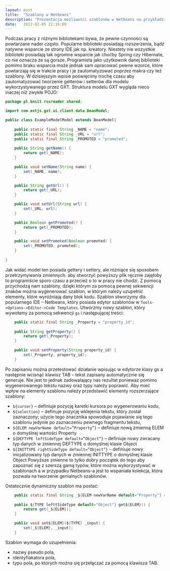 ```yaml
---
layout: post
title:  "Szablony w Netbeans"
description: "Prezentacja możliwości szablonów w Netbeans na przykładzie tworzenia modyfikatorów dla GXT"
date:   2012-02-05 22:16:00
---
```

Podczas pracy z różnymi bibliotekami bywa, że pewne czynności są powtarzane nader często. Popularne biblioteki posiadają rozszerzenia, bądź natywne wsparcie ze strony IDE jak np. kreatory.
Niestety nie wszystkie biblioteki posiadają tak ogromne wsparcie jak choćby Spring czy Hibernate, co nie oznacza że są gorsze.
Programista jako użytkownik danej biblioteki pomimo braku wsparcia może jednak sam opracować pewne wzorce, które powtarzają się w trakcie pracy i je zautomatyzować poprzez makra czy też szablony. W dzisiejszym wpisie poświęcimy trochę czasu aby zautomatyzować tworzenie getterów i setterów dla modelu wykorzystywanego przez GXT.
Struktura modelu GXT wygląda nieco inaczej niż zwykłe POJO:

```java
package pl.bnsit.rssreader.shared;

import com.extjs.gxt.ui.client.data.BeanModel;

public class ExampleModelModel extends BeanModel{
    
    public static final String _NAME = "name";
    public static final String _URL = "url";
    public static final String _PROMOTED = "promoted";
    
    public String getName() {
        return get(_NAME);
    }

    public void setName(String name) {
        set(_NAME, name);
    }

    public String getUrl() {
        return get(_URL);
    }

    public void setUrl(String url) {
        set(_URL, url);
    }

    public Boolean getPromoted() {
        return get(_PROMOTED);
    }

    public void setPromoted(Boolean promoted) {
        set(_PROMOTED, promoted);
    }
    
}
```

Jak widać model ten posiada gettery i settery, ale różniące się sposobem przetrzymywania zmiennych. aby stworzyć powyższy plik ręcznie zajęłoby to programiście sporo czasu a przecież o to w pracy nie chodzi.
Z pomocą przychodzą nam szablony, dzięki którym za pomocą pewnej sekwencji znaków można wygenerować szablon, w którym należy uzupełnić elementy, które wyróżniają dany blok kodu.
Szablon stworzymy dla popularnego IDE – Netbeans, który posiada edytor szablonów w ```Tools->Options->Editor->Code Templates```.
Utwórzmy nowy szablon, który wywołamy za pomocą sekwencji ```gs``` i następującej treści:

```java
    public static final String _Property = "property_id";
    
    public String getProperty() {
        return get(_Property);
    }

    public void setProperty(String property_id) {
        set(_Property, property_id);
    }
```
	
Po zapisaniu można przetestować działanie wpisując w edytorze klasy gs a następnie wcisnąć klawisz TAB – tekst zapisany automatycznie się generuje. Nie jest to jednak zadowalający nas rezultat ponieważ pomimo wygenerowanego tekstu nazwy oraz typy należy poprawić. Aby mieć wpływ na elementy szablonu należy przedstawić elementy rozszerzające szablony:

 * ```${cursor}``` – definiuje pozycję karetki kursora po wygenerowaniu kodu,
 * ```${selection}``` – definuje pozycję wklejenia tekstu, który został zaznaczony; użycie tego znacznika spowoduje pojawianie się tego szablonu jedynie po zaznaczeniu pewnego fragmentu tekstu,
 * ```${ELEM newVarName default=”Property”}``` – definiuje nową zmienną ELEM o domyślnej wartości Property
 * ```${DEFTYPE leftSideType default=”Object”}``` – definiuje nowy zwracany typ danych w zmiennej DEFTYPE o domyślnej klasie Object
 * ```${INITTYPE rightSideType default=”Object”}``` – definiuje nowy inicjalizowany typ danych w zmiennej INITTYPE o domyślnej klasie Object
Powyższe zmienne to tylko dobry początek do tego aby zapoznać się z szerszą gamą typów, które można wykorzystywać w szablonach a w przypadku Netbeans-a jest to wspaniała kolekcja, która pozwala na tworzenie genialnych szablonów.

Ostatecznie dynamiczny szablon ma postać:

```java
    public static final String _${ELEM newVarName default="Property"} = "${ID newVarName default="id"}";
    
    public ${TYPE lefttSideType default="Object"} get${ELEM}() {
        return get(_${ELEM});
    }

    public void set${ELEM}(${TYPE} _input) {
        set(_${ELEM}, _input);
    }
```
	
Szablon wymaga do uzupełnienia:

 * nazwy pseudo pola,
 * identyfiakatora pola,
 * typu pola, po których można się przełączać za pomocą klawisza TAB.